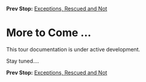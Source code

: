 <!--- GENERATED FILE, DO NOT EDIT --->
**Prev Stop:** [Exceptions, Rescued and Not](./Exceptions.md#exceptions-rescued-and-not)


# More to Come ...

This tour documentation is under active development.

Stay tuned....

**Prev Stop:** [Exceptions, Rescued and Not](./Exceptions.md#exceptions-rescued-and-not)

